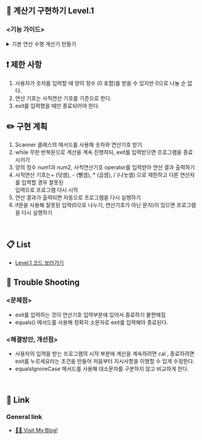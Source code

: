 ## 📖 계산기 구현하기 Level.1 
### **<기능 가이드>** 
<details><summary>기본 연산 수행 계산기 만들기 
</summary>

- 양의 정수(0 포함)를 입력받기
- 클래스 없이 기본적인 연산을 수행하기
- 사칙 연산 기호(+, -, *, / ) 를 입력받기
- 위에서 입력받은 양의 정수 2개와 사칙연산 기호를 사용해 연산을 진행한 후 결과값 출력하기
- exit라는 문자열을 입력받으면 종료하고 그 전까진 무한으로 계산을 진행할 수 있도록 반복문 수정하기

</details>

## ❗ 제한 사항 
1. 사용자가 숫자를 입력할 때 양의 정수 (0 포함)를 받을 수 있지만 0으로 나눌 순 없다.
2. 연산 기호는 사칙연산 기호를 기준으로 한다.
3. exit를 입력했을 때만 종료되어야 한다. 

## ✏️ 구현 계획  
1. Scanner 클래스의 메서드를 사용해 숫자와 연산기호 받기
2. while 무한 반복문으로 계산을 계속 진행하되, exit를 입력받으면 프로그램을 종료시키기
3. 양의 정수 num1과 num2, 사칙연산기호 operator를 입력받아 연산 결과 출력하기
4. 사칙연산 기호는+ (덧셈), - (뺄셈), * (곱셈), / (나눗셈) 으로 제한하고 다른 연산자를 입력할 경우 잘못된           <br> 입력으로 프로그램 다시 시작
5. 연산 결과가 출력되면 자동으로 프로그램을 다시 실행하기
6. if문을 사용해 잘못된 입력(0으로 나누기, 연산기호가 아닌 문자)이 있으면 프로그램을 다시 실행하기

<br>   

## 📋 List   

- [Level.1 코드 보러가기](https://github.com/KyeongranMun/Assignments_sparta/blob/main/src/lv1/CalculatorApp.java)   

## 🔫 Trouble Shooting
### **<문제점>**
- exit를 입력하는 것이 연산기호 입력부분에 있어서 종료하기 불편해짐
- equals() 메서드를 사용해 정확히 소문자로 exit를 입력해야 종료된다. 
### **<해결방안, 개선점>**
- 사용자의 입력을 받는 프로그램의 시작 부분에 계산을 계속하려면 cal , 종료하려면 exit를 누르세요라는 조건을 만들어 처음부터 지시사항을 이행할 수 있게 수정한다.
- equalsIgnoreCase 메서드를 사용해 대소문자를 구분하지 않고 비교하게 한다. 


   
 
<br>   
   
## 🔗 Link   
### General link 
- [🙋‍♂️ Visit My Blog!](https://austindynasty.tistory.com/)


